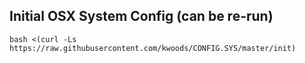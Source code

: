 ## Initial OSX System Config (can be re-run)

```
bash <(curl -Ls https://raw.githubusercontent.com/kwoods/CONFIG.SYS/master/init)
```